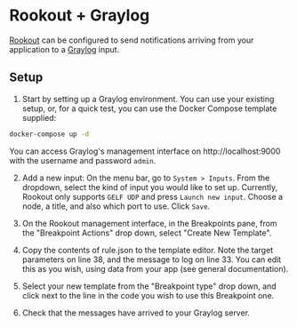 # Rookout + Graylog

[Rookout] can be configured to send notifications arriving from your application to a [Graylog] input.

## Setup

1. Start by setting up a Graylog environment. You can use your existing setup,
or, for a quick test, you can use the Docker Compose template supplied:

```bash
docker-compose up -d
```

You can access Graylog's management interface on http://localhost:9000 with the
username and password `admin`.

2. Add a new input: On the menu bar, go to `System > Inputs`. From the dropdown,
select the kind of input you would like to set up. Currently, Rookout only
supports `GELF UDP` and press `Launch new input`. Choose a node, a title,
and also which port to use. Click `Save`.

3. On the Rookout management interface, in the Breakpoints pane, from the "Breakpoint Actions"
drop down, select "Create New Template".

4. Copy the contents of rule.json to the template editor. Note the target
parameters on line 38, and the message to log on line 33. You can edit this as
you wish, using data from your app (see general documentation).

5. Select your new template from the "Breakpoint type" drop down, and click next to
the line in the code you wish to use this Breakpoint one.

6. Check that the messages have arrived to your Graylog server.

[Graylog]: https://www.graylog.org/
[Rookout]: https://rookout.github.io